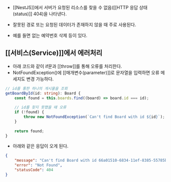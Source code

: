 -  [[NestJS]]에서 서버가 요청된 리소스를 찾을 수 없음([[HTTP 응답 상태(status)]] 404)을 나타낸다.

- 잘못된 경로 또는 요청된 데이터가 존재하지 않을 때 주로 사용된다.

- 예를 들면 없는 예약번호 삭제 등이 있다.


## [[서비스(Service)]]에서 에러처리

- 아래 코드와 같이 if문과 [[throw]]를 통해 오류를 처리한다.
- NotFoundException()에 [[매개변수(parameter)]]로 문자열을 입력하면 오류 메세지도 변경 가능하다.

```ts
// id를 통한 하나의 게시물을 조회  
getBoardById(id: string): Board {  
    const found = this.boards.find((board) => board.id === id); 
	  
    // id를 찾지 못했을 때 오류  
	if (!found) {  
	    throw new NotFoundException(`Can't find Board with id ${id}`);  
	}
	  
    return found;  
}
```

- 아래와 같은 응답이 오게 된다.

```json
{
	"message": "Can't find Board with id 66a01510-6834-11ef-8385-55785b8632ce",
	"error": "Not Found",
	"statusCode": 404
}
```